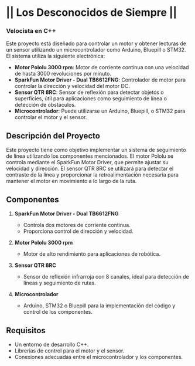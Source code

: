 # || Los Desconocidos de Siempre || 
### Velocista en C++

Este proyecto está diseñado para controlar un motor y obtener lecturas de un sensor utilizando un microcontrolador como Arduino, Bluepill o STM32. El sistema utiliza la siguiente electrónica:

- **Motor Pololu 3000 rpm**: Motor de corriente continua con una velocidad de hasta 3000 revoluciones por minuto.
- **SparkFun Motor Driver - Dual TB6612FNG**: Controlador de motor para controlar la dirección y velocidad del motor DC.
- **Sensor QTR 8RC**: Sensor de reflexión para detectar objetos o superficies, útil para aplicaciones como seguimiento de línea o detección de obstáculos.
- **Microcontrolador**: Puede utilizarse un Arduino, Bluepill, o STM32 para controlar el motor y el sensor.

## Descripción del Proyecto

Este proyecto tiene como objetivo implementar un sistema de seguimiento de línea utilizando los componentes mencionados. El motor Pololu se controla mediante el SparkFun Motor Driver, que permite ajustar su velocidad y dirección. El sensor QTR 8RC se utilizará para detectar el contraste de la línea y proporcionar la retroalimentación necesaria para mantener el motor en movimiento a lo largo de la ruta.

## Componentes

1. **SparkFun Motor Driver - Dual TB6612FNG**
   - Controla dos motores de corriente continua.
   - Proporciona control de dirección y velocidad.
   
2. **Motor Pololu 3000 rpm**
   - Motor de alto rendimiento para aplicaciones de robótica.

3. **Sensor QTR 8RC**
   - Sensor de reflexión infrarroja con 8 canales, ideal para detección de líneas y seguimiento de rutas.

4. **Microcontrolador**
   - Arduino, STM32 o Bluepill para la implementación del código y control de los componentes.

## Requisitos

- Un entorno de desarrollo C++.
- Librerías de control para el motor y el sensor.
- Conexiones adecuadas entre el microcontrolador y los componentes.


